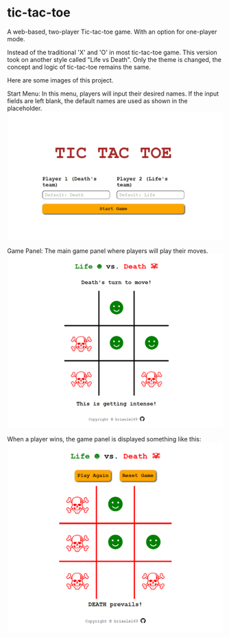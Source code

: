 # tic-tac-toe

A web-based, two-player Tic-tac-toe game. With an option for one-player mode.

Instead of the traditional 'X' and 'O' in most tic-tac-toe game. This version took on another style called "Life vs Death". Only the theme is changed, the concept and logic of tic-tac-toe remains the same.

Here are some images of this project.

Start Menu: In this menu, players will input their desired names. If the input fields are left blank, the default names are used as shown in the placeholder.
![start-menu](./img/start-menu.png)

Game Panel: The main game panel where players will play their moves.
![game-panel](./img/game-panel.png)

When a player wins, the game panel is displayed something like this:
![player-wins](./img/player-wins.png)
